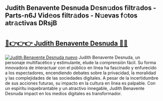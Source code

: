 ## Judith Benavente Desnuda D𝚎sn𝚞dos filtr𝚊dos - Parts-n6J Vid𝚎os filtr𝚊dos - N𝚞evas f𝚘tos atr𝚊ctivas DRsjB

# <h2><a href="http://mb9ih8.tromn.icu/?c=Judith+Benavente+Desnuda">🔗👉👉👉 Judith Benavente Desnuda 🔗🔗</a></h2>

[![Judith Benavente Desnuda nuevo](https://i.imgur.com/pEAQMta.gif)](http://mb9ih8.tromn.icu/?c=Judith+Benavente+Desnuda)
Judith Benavente Desnuda, un personaje multifacético y estimulante, elude la comprensión fácil. Su forma innovadora de interactuar con el público en línea ha fascinado y enfurecido a los espectadores, encendiendo debates sobre la privacidad, la moralidad y las complejidades de las sociedades digitales. A pesar de la incertidumbre de sus acciones futuras, su impacto en la cultura en línea es palpable. Con un espíritu inquebrantable y un atractivo innegable, Judith Benavente Desnuda impact en los medios digitales es transformador.
